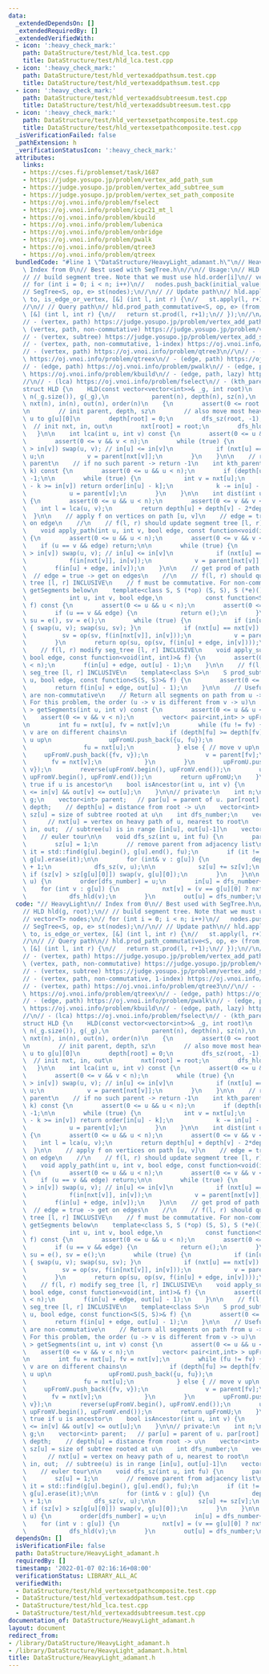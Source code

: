```yaml
---
data:
  _extendedDependsOn: []
  _extendedRequiredBy: []
  _extendedVerifiedWith:
  - icon: ':heavy_check_mark:'
    path: DataStructure/test/hld_lca.test.cpp
    title: DataStructure/test/hld_lca.test.cpp
  - icon: ':heavy_check_mark:'
    path: DataStructure/test/hld_vertexaddpathsum.test.cpp
    title: DataStructure/test/hld_vertexaddpathsum.test.cpp
  - icon: ':heavy_check_mark:'
    path: DataStructure/test/hld_vertexaddsubtreesum.test.cpp
    title: DataStructure/test/hld_vertexaddsubtreesum.test.cpp
  - icon: ':heavy_check_mark:'
    path: DataStructure/test/hld_vertexsetpathcomposite.test.cpp
    title: DataStructure/test/hld_vertexsetpathcomposite.test.cpp
  _isVerificationFailed: false
  _pathExtension: h
  _verificationStatusIcon: ':heavy_check_mark:'
  attributes:
    links:
    - https://cses.fi/problemset/task/1687
    - https://judge.yosupo.jp/problem/vertex_add_path_sum
    - https://judge.yosupo.jp/problem/vertex_add_subtree_sum
    - https://judge.yosupo.jp/problem/vertex_set_path_composite
    - https://oj.vnoi.info/problem/fselect
    - https://oj.vnoi.info/problem/icpc21_mt_l
    - https://oj.vnoi.info/problem/kbuild
    - https://oj.vnoi.info/problem/lubenica
    - https://oj.vnoi.info/problem/onbridge
    - https://oj.vnoi.info/problem/pwalk
    - https://oj.vnoi.info/problem/qtree3
    - https://oj.vnoi.info/problem/qtreex
  bundledCode: "#line 1 \"DataStructure/HeavyLight_adamant.h\"\n// HeavyLight\n//\
    \ Index from 0\n// Best used with SegTree.h\n//\n// Usage:\n// HLD hld(g, root);\n\
    // // build segment tree. Note that we must use hld.order[i]\n// vector<T> nodes;\n\
    // for (int i = 0; i < n; i++)\n//   nodes.push_back(initial_value[hld.order[i]])\n\
    // SegTree<S, op, e> st(nodes);\n//\n// // Update path\n// hld.apply_path(from,\
    \ to, is_edge_or_vertex, [&] (int l, int r) {\n//   st.apply(l, r+1, F);\n// });\n\
    //\n// // Query path\n// hld.prod_path_commutative<S, op, e> (from, to, is_edge_or_vertex,\
    \ [&] (int l, int r) {\n//   return st.prod(l, r+1);\n// });\n//\n// Tested:\n\
    // - (vertex, path) https://judge.yosupo.jp/problem/vertex_add_path_sum\n// -\
    \ (vertex, path, non-commutative) https://judge.yosupo.jp/problem/vertex_set_path_composite\n\
    // - (vertex, subtree) https://judge.yosupo.jp/problem/vertex_add_subtree_sum\n\
    // - (vertex, path, non-commutative, 1-index) https://oj.vnoi.info/problem/icpc21_mt_l\n\
    // - (vertex, path) https://oj.vnoi.info/problem/qtree3\n//\n// - (edge, path)\
    \ https://oj.vnoi.info/problem/qtreex\n// - (edge, path) https://oj.vnoi.info/problem/lubenica\n\
    // - (edge, path) https://oj.vnoi.info/problem/pwalk\n// - (edge, path, lazy)\
    \ https://oj.vnoi.info/problem/kbuild\n// - (edge, path, lazy) https://oj.vnoi.info/problem/onbridge\n\
    //\n// - (lca) https://oj.vnoi.info/problem/fselect\n// - (kth_parent) https://cses.fi/problemset/task/1687\n\
    struct HLD {\n    HLD(const vector<vector<int>>& _g, int root)\n            :\
    \ n(_g.size()), g(_g),\n            parent(n), depth(n), sz(n),\n            dfs_number(0),\
    \ nxt(n), in(n), out(n), order(n)\n    {\n        assert(0 <= root && root < n);\n\
    \n        // init parent, depth, sz\n        // also move most heavy child of\
    \ u to g[u][0]\n        depth[root] = 0;\n        dfs_sz(root, -1);\n\n      \
    \  // init nxt, in, out\n        nxt[root] = root;\n        dfs_hld(root);\n \
    \   }\n\n    int lca(int u, int v) const {\n        assert(0 <= u && u < n);\n\
    \        assert(0 <= v && v < n);\n        while (true) {\n            if (in[u]\
    \ > in[v]) swap(u, v); // in[u] <= in[v]\n            if (nxt[u] == nxt[v]) return\
    \ u;\n            v = parent[nxt[v]];\n        }\n    }\n\n    // return k-th\
    \ parent\n    // if no such parent -> return -1\n    int kth_parent(int u, int\
    \ k) const {\n        assert(0 <= u && u < n);\n        if (depth[u] < k) return\
    \ -1;\n\n        while (true) {\n            int v = nxt[u];\n            if (in[u]\
    \ - k >= in[v]) return order[in[u] - k];\n            k -= in[u] - in[v] + 1;\n\
    \            u = parent[v];\n        }\n    }\n\n    int dist(int u, int v) const\
    \ {\n        assert(0 <= u && u < n);\n        assert(0 <= v && v < n);\n    \
    \    int l = lca(u, v);\n        return depth[u] + depth[v] - 2*depth[l];\n  \
    \  }\n\n    // apply f on vertices on path [u, v]\n    // edge = true -> apply\
    \ on edge\n    //\n    // f(l, r) should update segment tree [l, r] INCLUSIVE\n\
    \    void apply_path(int u, int v, bool edge, const function<void(int, int)> &f)\
    \ {\n        assert(0 <= u && u < n);\n        assert(0 <= v && v < n);\n    \
    \    if (u == v && edge) return;\n\n        while (true) {\n            if (in[u]\
    \ > in[v]) swap(u, v); // in[u] <= in[v]\n            if (nxt[u] == nxt[v]) break;\n\
    \            f(in[nxt[v]], in[v]);\n            v = parent[nxt[v]];\n        }\n\
    \        f(in[u] + edge, in[v]);\n    }\n\n    // get prod of path u -> v\n  \
    \  // edge = true -> get on edges\n    //\n    // f(l, r) should query segment\
    \ tree [l, r] INCLUSIVE\n    // f must be commutative. For non-commutative, use\
    \ getSegments below\n    template<class S, S (*op) (S, S), S (*e)()>\n    S prod_path_commutative(\n\
    \            int u, int v, bool edge,\n            const function<S(int, int)>&\
    \ f) const {\n        assert(0 <= u && u < n);\n        assert(0 <= v && v < n);\n\
    \        if (u == v && edge) {\n            return e();\n        }\n        S\
    \ su = e(), sv = e();\n        while (true) {\n            if (in[u] > in[v])\
    \ { swap(u, v); swap(su, sv); }\n            if (nxt[u] == nxt[v]) break;\n  \
    \          sv = op(sv, f(in[nxt[v]], in[v]));\n            v = parent[nxt[v]];\n\
    \        }\n        return op(su, op(sv, f(in[u] + edge, in[v])));\n    }\n\n\
    \    // f(l, r) modify seg_tree [l, r] INCLUSIVE\n    void apply_subtree(int u,\
    \ bool edge, const function<void(int, int)>& f) {\n        assert(0 <= u && u\
    \ < n);\n        f(in[u] + edge, out[u] - 1);\n    }\n\n    // f(l, r) queries\
    \ seg_tree [l, r] INCLUSIVE\n    template<class S>\n    S prod_subtree_commutative(int\
    \ u, bool edge, const function<S(S, S)>& f) {\n        assert(0 <= u && u < n);\n\
    \        return f(in[u] + edge, out[u] - 1);\n    }\n\n    // Useful when functions\
    \ are non-commutative\n    // Return all segments on path from u -> v\n    //\
    \ For this problem, the order (u -> v is different from v -> u)\n    vector< pair<int,int>\
    \ > getSegments(int u, int v) const {\n        assert(0 <= u && u < n);\n    \
    \    assert(0 <= v && v < n);\n        vector< pair<int,int> > upFromU, upFromV;\n\
    \n        int fu = nxt[u], fv = nxt[v];\n        while (fu != fv) {  // u and\
    \ v are on different chains\n            if (depth[fu] >= depth[fv]) { // move\
    \ u up\n                upFromU.push_back({u, fu});\n                u = parent[fu];\n\
    \                fu = nxt[u];\n            } else { // move v up\n           \
    \     upFromV.push_back({fv, v});\n                v = parent[fv];\n         \
    \       fv = nxt[v];\n            }\n        }\n        upFromU.push_back({u,\
    \ v});\n        reverse(upFromV.begin(), upFromV.end());\n        upFromU.insert(upFromU.end(),\
    \ upFromV.begin(), upFromV.end());\n        return upFromU;\n    }\n\n    // return\
    \ true if u is ancestor\n    bool isAncestor(int u, int v) {\n        return in[u]\
    \ <= in[v] && out[v] <= out[u];\n    }\n\n// private:\n    int n;\n    vector<vector<int>>\
    \ g;\n    vector<int> parent;   // par[u] = parent of u. par[root] = -1\n    vector<int>\
    \ depth;    // depth[u] = distance from root -> u\n    vector<int> sz;       //\
    \ sz[u] = size of subtree rooted at u\n    int dfs_number;\n    vector<int> nxt;\
    \      // nxt[u] = vertex on heavy path of u, nearest to root\n    vector<int>\
    \ in, out;  // subtree(u) is in range [in[u], out[u]-1]\n    vector<int> order;\
    \    // euler tour\n\n    void dfs_sz(int u, int fu) {\n        parent[u] = fu;\n\
    \        sz[u] = 1;\n        // remove parent from adjacency list\n        auto\
    \ it = std::find(g[u].begin(), g[u].end(), fu);\n        if (it != g[u].end())\
    \ g[u].erase(it);\n\n        for (int& v : g[u]) {\n            depth[v] = depth[u]\
    \ + 1;\n            dfs_sz(v, u);\n\n            sz[u] += sz[v];\n           \
    \ if (sz[v] > sz[g[u][0]]) swap(v, g[u][0]);\n        }\n    }\n\n    void dfs_hld(int\
    \ u) {\n        order[dfs_number] = u;\n        in[u] = dfs_number++;\n\n    \
    \    for (int v : g[u]) {\n            nxt[v] = (v == g[u][0] ? nxt[u] : v);\n\
    \            dfs_hld(v);\n        }\n        out[u] = dfs_number;\n    }\n};\n"
  code: "// HeavyLight\n// Index from 0\n// Best used with SegTree.h\n//\n// Usage:\n\
    // HLD hld(g, root);\n// // build segment tree. Note that we must use hld.order[i]\n\
    // vector<T> nodes;\n// for (int i = 0; i < n; i++)\n//   nodes.push_back(initial_value[hld.order[i]])\n\
    // SegTree<S, op, e> st(nodes);\n//\n// // Update path\n// hld.apply_path(from,\
    \ to, is_edge_or_vertex, [&] (int l, int r) {\n//   st.apply(l, r+1, F);\n// });\n\
    //\n// // Query path\n// hld.prod_path_commutative<S, op, e> (from, to, is_edge_or_vertex,\
    \ [&] (int l, int r) {\n//   return st.prod(l, r+1);\n// });\n//\n// Tested:\n\
    // - (vertex, path) https://judge.yosupo.jp/problem/vertex_add_path_sum\n// -\
    \ (vertex, path, non-commutative) https://judge.yosupo.jp/problem/vertex_set_path_composite\n\
    // - (vertex, subtree) https://judge.yosupo.jp/problem/vertex_add_subtree_sum\n\
    // - (vertex, path, non-commutative, 1-index) https://oj.vnoi.info/problem/icpc21_mt_l\n\
    // - (vertex, path) https://oj.vnoi.info/problem/qtree3\n//\n// - (edge, path)\
    \ https://oj.vnoi.info/problem/qtreex\n// - (edge, path) https://oj.vnoi.info/problem/lubenica\n\
    // - (edge, path) https://oj.vnoi.info/problem/pwalk\n// - (edge, path, lazy)\
    \ https://oj.vnoi.info/problem/kbuild\n// - (edge, path, lazy) https://oj.vnoi.info/problem/onbridge\n\
    //\n// - (lca) https://oj.vnoi.info/problem/fselect\n// - (kth_parent) https://cses.fi/problemset/task/1687\n\
    struct HLD {\n    HLD(const vector<vector<int>>& _g, int root)\n            :\
    \ n(_g.size()), g(_g),\n            parent(n), depth(n), sz(n),\n            dfs_number(0),\
    \ nxt(n), in(n), out(n), order(n)\n    {\n        assert(0 <= root && root < n);\n\
    \n        // init parent, depth, sz\n        // also move most heavy child of\
    \ u to g[u][0]\n        depth[root] = 0;\n        dfs_sz(root, -1);\n\n      \
    \  // init nxt, in, out\n        nxt[root] = root;\n        dfs_hld(root);\n \
    \   }\n\n    int lca(int u, int v) const {\n        assert(0 <= u && u < n);\n\
    \        assert(0 <= v && v < n);\n        while (true) {\n            if (in[u]\
    \ > in[v]) swap(u, v); // in[u] <= in[v]\n            if (nxt[u] == nxt[v]) return\
    \ u;\n            v = parent[nxt[v]];\n        }\n    }\n\n    // return k-th\
    \ parent\n    // if no such parent -> return -1\n    int kth_parent(int u, int\
    \ k) const {\n        assert(0 <= u && u < n);\n        if (depth[u] < k) return\
    \ -1;\n\n        while (true) {\n            int v = nxt[u];\n            if (in[u]\
    \ - k >= in[v]) return order[in[u] - k];\n            k -= in[u] - in[v] + 1;\n\
    \            u = parent[v];\n        }\n    }\n\n    int dist(int u, int v) const\
    \ {\n        assert(0 <= u && u < n);\n        assert(0 <= v && v < n);\n    \
    \    int l = lca(u, v);\n        return depth[u] + depth[v] - 2*depth[l];\n  \
    \  }\n\n    // apply f on vertices on path [u, v]\n    // edge = true -> apply\
    \ on edge\n    //\n    // f(l, r) should update segment tree [l, r] INCLUSIVE\n\
    \    void apply_path(int u, int v, bool edge, const function<void(int, int)> &f)\
    \ {\n        assert(0 <= u && u < n);\n        assert(0 <= v && v < n);\n    \
    \    if (u == v && edge) return;\n\n        while (true) {\n            if (in[u]\
    \ > in[v]) swap(u, v); // in[u] <= in[v]\n            if (nxt[u] == nxt[v]) break;\n\
    \            f(in[nxt[v]], in[v]);\n            v = parent[nxt[v]];\n        }\n\
    \        f(in[u] + edge, in[v]);\n    }\n\n    // get prod of path u -> v\n  \
    \  // edge = true -> get on edges\n    //\n    // f(l, r) should query segment\
    \ tree [l, r] INCLUSIVE\n    // f must be commutative. For non-commutative, use\
    \ getSegments below\n    template<class S, S (*op) (S, S), S (*e)()>\n    S prod_path_commutative(\n\
    \            int u, int v, bool edge,\n            const function<S(int, int)>&\
    \ f) const {\n        assert(0 <= u && u < n);\n        assert(0 <= v && v < n);\n\
    \        if (u == v && edge) {\n            return e();\n        }\n        S\
    \ su = e(), sv = e();\n        while (true) {\n            if (in[u] > in[v])\
    \ { swap(u, v); swap(su, sv); }\n            if (nxt[u] == nxt[v]) break;\n  \
    \          sv = op(sv, f(in[nxt[v]], in[v]));\n            v = parent[nxt[v]];\n\
    \        }\n        return op(su, op(sv, f(in[u] + edge, in[v])));\n    }\n\n\
    \    // f(l, r) modify seg_tree [l, r] INCLUSIVE\n    void apply_subtree(int u,\
    \ bool edge, const function<void(int, int)>& f) {\n        assert(0 <= u && u\
    \ < n);\n        f(in[u] + edge, out[u] - 1);\n    }\n\n    // f(l, r) queries\
    \ seg_tree [l, r] INCLUSIVE\n    template<class S>\n    S prod_subtree_commutative(int\
    \ u, bool edge, const function<S(S, S)>& f) {\n        assert(0 <= u && u < n);\n\
    \        return f(in[u] + edge, out[u] - 1);\n    }\n\n    // Useful when functions\
    \ are non-commutative\n    // Return all segments on path from u -> v\n    //\
    \ For this problem, the order (u -> v is different from v -> u)\n    vector< pair<int,int>\
    \ > getSegments(int u, int v) const {\n        assert(0 <= u && u < n);\n    \
    \    assert(0 <= v && v < n);\n        vector< pair<int,int> > upFromU, upFromV;\n\
    \n        int fu = nxt[u], fv = nxt[v];\n        while (fu != fv) {  // u and\
    \ v are on different chains\n            if (depth[fu] >= depth[fv]) { // move\
    \ u up\n                upFromU.push_back({u, fu});\n                u = parent[fu];\n\
    \                fu = nxt[u];\n            } else { // move v up\n           \
    \     upFromV.push_back({fv, v});\n                v = parent[fv];\n         \
    \       fv = nxt[v];\n            }\n        }\n        upFromU.push_back({u,\
    \ v});\n        reverse(upFromV.begin(), upFromV.end());\n        upFromU.insert(upFromU.end(),\
    \ upFromV.begin(), upFromV.end());\n        return upFromU;\n    }\n\n    // return\
    \ true if u is ancestor\n    bool isAncestor(int u, int v) {\n        return in[u]\
    \ <= in[v] && out[v] <= out[u];\n    }\n\n// private:\n    int n;\n    vector<vector<int>>\
    \ g;\n    vector<int> parent;   // par[u] = parent of u. par[root] = -1\n    vector<int>\
    \ depth;    // depth[u] = distance from root -> u\n    vector<int> sz;       //\
    \ sz[u] = size of subtree rooted at u\n    int dfs_number;\n    vector<int> nxt;\
    \      // nxt[u] = vertex on heavy path of u, nearest to root\n    vector<int>\
    \ in, out;  // subtree(u) is in range [in[u], out[u]-1]\n    vector<int> order;\
    \    // euler tour\n\n    void dfs_sz(int u, int fu) {\n        parent[u] = fu;\n\
    \        sz[u] = 1;\n        // remove parent from adjacency list\n        auto\
    \ it = std::find(g[u].begin(), g[u].end(), fu);\n        if (it != g[u].end())\
    \ g[u].erase(it);\n\n        for (int& v : g[u]) {\n            depth[v] = depth[u]\
    \ + 1;\n            dfs_sz(v, u);\n\n            sz[u] += sz[v];\n           \
    \ if (sz[v] > sz[g[u][0]]) swap(v, g[u][0]);\n        }\n    }\n\n    void dfs_hld(int\
    \ u) {\n        order[dfs_number] = u;\n        in[u] = dfs_number++;\n\n    \
    \    for (int v : g[u]) {\n            nxt[v] = (v == g[u][0] ? nxt[u] : v);\n\
    \            dfs_hld(v);\n        }\n        out[u] = dfs_number;\n    }\n};\n"
  dependsOn: []
  isVerificationFile: false
  path: DataStructure/HeavyLight_adamant.h
  requiredBy: []
  timestamp: '2022-01-07 02:16:16+08:00'
  verificationStatus: LIBRARY_ALL_AC
  verifiedWith:
  - DataStructure/test/hld_vertexsetpathcomposite.test.cpp
  - DataStructure/test/hld_vertexaddpathsum.test.cpp
  - DataStructure/test/hld_lca.test.cpp
  - DataStructure/test/hld_vertexaddsubtreesum.test.cpp
documentation_of: DataStructure/HeavyLight_adamant.h
layout: document
redirect_from:
- /library/DataStructure/HeavyLight_adamant.h
- /library/DataStructure/HeavyLight_adamant.h.html
title: DataStructure/HeavyLight_adamant.h
---
```

